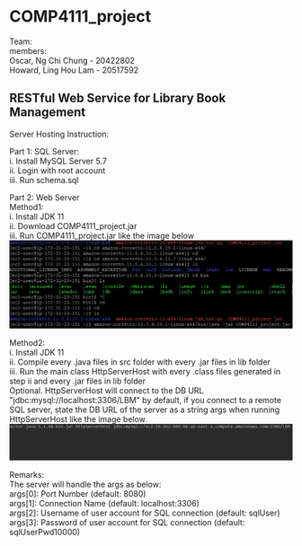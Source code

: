 # COMP4111_project
Team:\
members:\
Oscar, Ng Chi Chung - 20422802\
Howard, Ling Hou Lam - 20517592


## RESTful Web Service for Library Book Management

Server Hosting Instruction:

Part 1: SQL Server:\
i. Install MySQL Server 5.7\
ii. Login with root account\
iii. Run schema.sql

Part 2: Web Server\
Method1:\
i. Install JDK 11\
ii. Download COMP4111_project.jar\
iii. Run COMP4111_project.jar like the image below\
![Image of Demo1](Annotation%202020-04-05%20154744.png)

Method2:\
i. Install JDK 11\
ii. Compile every .java files in src folder with every .jar files in lib folder\
iii. Run the main class HttpServerHost with every .class files generated in step ii and every .jar files in lib folder\
Optional. HttpServerHost will connect to the DB URL "jdbc:mysql://localhost:3306/LBM" by default, if you connect to a remote SQL server, state the DB URL of the server as a string args when running HttpServerHost like the image below.\
![Image of Demo2](Annotation%202020-04-05%20144508.png)

Remarks:\
The server will handle the args as below:\
args[0]: Port Number (default: 8080)\
args[1]: Connection Name (default: localhost:3306)\
args[2]: Username of user account for SQL connection (default: sqlUser)\
args[3]: Password of user account for SQL connection (default: sqlUserPwd10000)